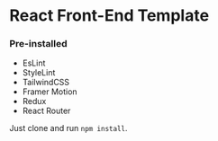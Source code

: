 # React Front-End Template

### Pre-installed
  - EsLint
  - StyleLint
  - TailwindCSS
  - Framer Motion
  - Redux
  - React Router

Just clone and run `npm install`.
